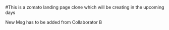 #This is a zomato landing page clone which will be creating in the upcoming days

New Msg has to be added from Collaborator B
